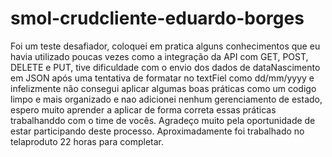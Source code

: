 # smol-crudcliente-eduardo-borges

Foi um teste desafiador, coloquei em pratica alguns conhecimentos que eu havia utilizado poucas vezes como a integração da API com GET, POST, DELETE e PUT, tive dificuldade com o envio dos dados de dataNascimento em JSON após uma tentativa de formatar no textFiel como dd/mm/yyyy e infelizmente não consegui aplicar algumas boas práticas como um codigo limpo e mais organizado e nao adicionei nenhum gerenciamento de estado, espero muito aprender a aplicar de forma correta essas práticas trabalhanddo com o time de vocês. Agradeço muito pela oportunidade de estar participando deste processo. Aproximadamente foi trabalhado no telaproduto 22 horas para completar.
